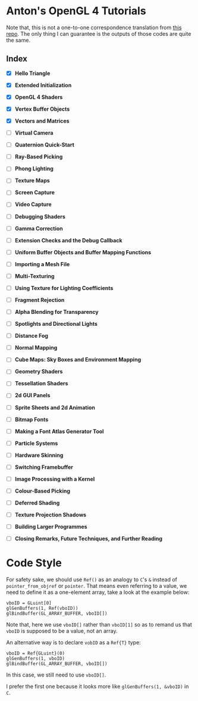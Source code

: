 # Anton's OpenGL 4 Tutorials
Note that, this is not a one-to-one correspondence translation from [this repo](https://github.com/capnramses/antons_opengl_tutorials_book).
The only thing I can guarantee is the outputs of those codes are quite the same.

## Index
- [x] **Hello Triangle**

- [x] **Extended Initialization**

- [x] **OpenGL 4 Shaders**

- [x] **Vertex Buffer Objects**

- [x] **Vectors and Matrices**

- [ ] **Virtual Camera**

- [ ] **Quaternion Quick-Start**

- [ ] **Ray-Based Picking**

- [ ] **Phong Lighting**

- [ ] **Texture Maps**

- [ ] **Screen Capture**

- [ ] **Video Capture**

- [ ] **Debugging Shaders**

- [ ] **Gamma Correction**

- [ ] **Extension Checks and the Debug Callback**

- [ ] **Uniform Buffer Objects and Buffer Mapping Functions**

- [ ] **Importing a Mesh File**

- [ ] **Multi-Texturing**

- [ ] **Using Texture for Lighting Coefficients**

- [ ] **Fragment Rejection**

- [ ] **Alpha Blending for Transparency**

- [ ] **Spotlights and Directional Lights**

- [ ] **Distance Fog**

- [ ] **Normal Mapping**

- [ ] **Cube Maps: Sky Boxes and Environment Mapping**

- [ ] **Geometry Shaders**

- [ ] **Tessellation Shaders**

- [ ] **2d GUI Panels**

- [ ] **Sprite Sheets and 2d Animation**

- [ ] **Bitmap Fonts**

- [ ] **Making a Font Atlas Generator Tool**

- [ ] **Particle Systems**

- [ ] **Hardware Skinning**

- [ ] **Switching Framebuffer**

- [ ] **Image Processing with a Kernel**

- [ ] **Colour-Based Picking**

- [ ] **Deferred Shading**

- [ ] **Texture Projection Shadows**

- [ ] **Building Larger Programmes**

- [ ] **Closing Remarks, Future Techniques, and Further Reading**

# Code Style
For safety sake, we should use `Ref()` as an analogy to `C`'s `&` instead of `pointer_from_objref` or `pointer`.
That means even referring to a value, we need to define it as a one-element array, take a look at the example below:

```
vboID = GLuint[0]
glGenBuffers(1, Ref(vboID))
glBindBuffer(GL_ARRAY_BUFFER, vboID[])
```

Note that, here we use `vboID[]` rather than `vboID[1]` so as to remand us that `vboID` is supposed to be a value, not an array.

An alternative way is to declare `vobID` as a `Ref{T}` type:

```
vboID = Ref{GLuint}(0)
glGenBuffers(1, vboID)
glBindBuffer(GL_ARRAY_BUFFER, vboID[])
```

In this case, we still need to use `vboID[]`.

I prefer the first one because it looks more like `glGenBuffers(1, &vboID)` in `C`.
